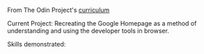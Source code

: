 From The Odin Project's [curriculum](http://www.theodinproject.com/courses/web-development-101/lessons/html-css)

Current Project:
	Recreating the Google Homepage as a method of understanding and using the developer tools in browser.

Skills demonstrated: